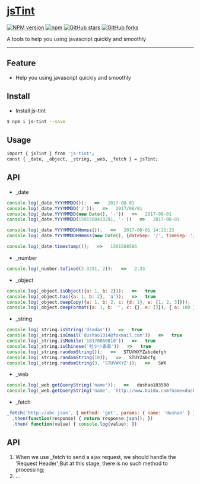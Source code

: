 # [jsTint](https://github.com/dushao103500/js-tint)
[![NPM version](https://img.shields.io/npm/v/js-tint.svg?style=flat)](https://npmjs.org/package/js-tint)
[![npm](https://img.shields.io/npm/dt/js-tint.svg)](https://npmjs.org/package/js-tint)
[![GitHub stars](https://img.shields.io/github/stars/dushao103500/js-tint.svg?style=social&label=Star)](https://github.com/dushao103500/js-tint)
[![GitHub forks](https://img.shields.io/github/forks/dushao103500/js-tint.svg?style=social&label=Fork)](https://github.com/dushao103500/js-tint)

A tools to help you using javascript quickly and smoothly

----

## Feature

- Help you using javascript quickly and smoothly


## Install

- Install js-tint

```bash
$ npm i js-tint --save
```

## Usage
```bash
import { jsTint } from 'js-tint';
const { _date, _object, _string, _web, _fetch } = jsTint;
```

## API

- _date

```javascript
console.log(_date.YYYYMMDD());   =>   2017-08-01
console.log(_date.YYYYMMDD('/'));   =>   2017/08/01
console.log(_date.YYYYMMDD(new Date(), '-'))   =>   2017-08-01
console.log(_date.YYYYMMDD(1501568433291, '-'))   =>   2017-08-01

console.log(_date.YYYYMMDDHHmmss());   =>   2017-08-01 14:21:23
console.log(_date.YYYYMMDDHHmmss(new Date(), {dateSep: '/', timeSep: '/'}));   =>   2017/08/01 14/21/23

console.log(_date.timestamp());   =>   1501568586
```

- _number

```javascript
console.log(_number.tofixed(2.3251, 2));   =>   2.33   
```

- _object

```javascript
console.log(_object.isObject({a: 1, b: 2}));   =>   true
console.log(_object.has({a: 1, b: 2}, 'a'));   =>   true
console.log(_object.deepCopy({a: 1, b: 2, c: {d: 1}, e: [1, 2, 3]}));   =>   {a: 1, b: 2, c: {d: 1}, e: [1, 2, 3]}
console.log(_object.deepFormat({a: 1, b: '', c: {}, e: []}), { a: 100 });   =>   {a: 100, b: '', c: {}, e: []}
```

- _string

```javascript
console.log(_string.isString('dsadas'))   =>   true
console.log(_string.isEmail('dushao1314@foxmail.com'))   =>   true
console.log(_string.isMobile('18170860810'))   =>   true
console.log(_string.isChinese('杜少小丢丢'))   =>   true
console.log(_string.randomString());   =>   STUVWXYZabcdefgh
console.log(_string.randomString(10));   =>   STUYZabcfg
console.log(_string.randomString(3, 'STUVWXYZ'));   =>   SWX
```

- _web

```javascript
console.log(_web.getQueryString('name'));   =>   dushao103500
console.log(_web.getQueryString('name', 'http://www.baidu.com?name=dushao&password=12345'));   =>   dushao
```

- _fetch

```javascript
_fetch('http://abc.json', { method: 'get', params: { name: 'dushao' } })
  .then(function(response) { return response.json(); })
  .then( function(value) { console.log(value); })
```

## API
1. When we use _fetch to send a ajax request, we should handle the 'Request Header';But at this stage, there is no such method to processing;
2. ...

